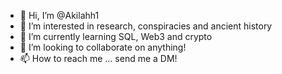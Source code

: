 - 👋 Hi, I’m @Akilahh1
- 👀 I’m interested in research, conspiracies and ancient history
- 🌱 I’m currently learning SQL, Web3 and crypto
- 💞️ I’m looking to collaborate on anything! 
- 📫 How to reach me ... send me a DM!

<!---
Akilahh1/Akilahh1 is a ✨ special ✨ repository because its `README.md` (this file) appears on your GitHub profile.
You can click the Preview link to take a look at your changes.
--->
